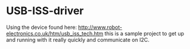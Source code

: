USB-ISS-driver
==============

Using the device found here: http://www.robot-electronics.co.uk/htm/usb_iss_tech.htm this is a sample project to get up and running with it really quickly and communicate on I2C.
